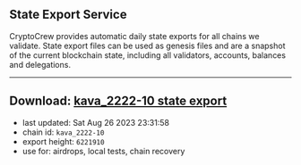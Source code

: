 ## State Export Service
CryptoCrew provides automatic daily state exports for all chains we validate. State export files can be used as genesis files and are a snapshot of the current blockchain state, including all validators, accounts, balances and delegations.

---
**Download: [kava_2222-10 state export](https://dl.ccvalidators.com/SERVICE/kava/kava_2222-10_export_6221910.json)**
---

- last updated: Sat Aug 26 2023 23:31:58
- chain id: `kava_2222-10`
- export height: `6221910`
- use for: airdrops, local tests, chain recovery
